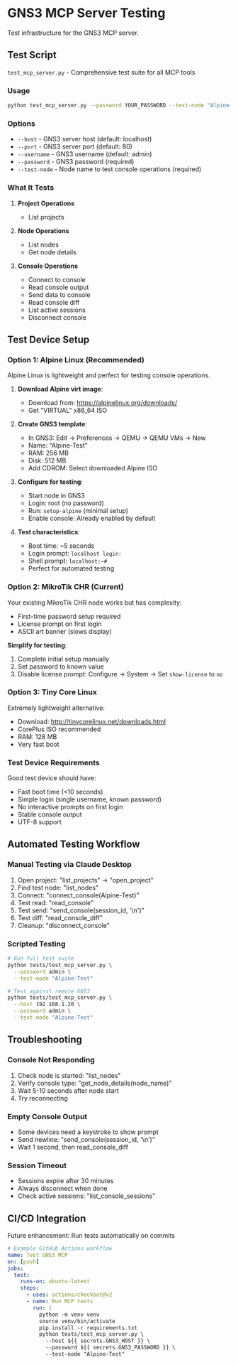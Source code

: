 # GNS3 MCP Server Testing

Test infrastructure for the GNS3 MCP server.

## Test Script

`test_mcp_server.py` - Comprehensive test suite for all MCP tools

### Usage

```bash
python test_mcp_server.py --password YOUR_PASSWORD --test-node "Alpine-Test"
```

### Options

- `--host` - GNS3 server host (default: localhost)
- `--port` - GNS3 server port (default: 80)
- `--username` - GNS3 username (default: admin)
- `--password` - GNS3 password (required)
- `--test-node` - Node name to test console operations (required)

### What It Tests

1. **Project Operations**
   - List projects

2. **Node Operations**
   - List nodes
   - Get node details

3. **Console Operations**
   - Connect to console
   - Read console output
   - Send data to console
   - Read console diff
   - List active sessions
   - Disconnect console

## Test Device Setup

### Option 1: Alpine Linux (Recommended)

Alpine Linux is lightweight and perfect for testing console operations.

1. **Download Alpine virt image**:
   - Download from: https://alpinelinux.org/downloads/
   - Get "VIRTUAL" x86_64 ISO

2. **Create GNS3 template**:
   - In GNS3: Edit → Preferences → QEMU → QEMU VMs → New
   - Name: "Alpine-Test"
   - RAM: 256 MB
   - Disk: 512 MB
   - Add CDROM: Select downloaded Alpine ISO

3. **Configure for testing**:
   - Start node in GNS3
   - Login: root (no password)
   - Run: `setup-alpine` (minimal setup)
   - Enable console: Already enabled by default

4. **Test characteristics**:
   - Boot time: ~5 seconds
   - Login prompt: `localhost login:`
   - Shell prompt: `localhost:~#`
   - Perfect for automated testing

### Option 2: MikroTik CHR (Current)

Your existing MikroTik CHR node works but has complexity:
- First-time password setup required
- License prompt on first login
- ASCII art banner (slows display)

**Simplify for testing**:
1. Complete initial setup manually
2. Set password to known value
3. Disable license prompt: Configure → System → Set `show-license` to `no`

### Option 3: Tiny Core Linux

Extremely lightweight alternative:
- Download: http://tinycorelinux.net/downloads.html
- CorePlus ISO recommended
- RAM: 128 MB
- Very fast boot

### Test Device Requirements

Good test device should have:
- Fast boot time (<10 seconds)
- Simple login (single username, known password)
- No interactive prompts on first login
- Stable console output
- UTF-8 support

## Automated Testing Workflow

### Manual Testing via Claude Desktop

1. Open project: "list_projects" → "open_project"
2. Find test node: "list_nodes"
3. Connect: "connect_console(Alpine-Test)"
4. Test read: "read_console"
5. Test send: "send_console(session_id, '\\n')"
6. Test diff: "read_console_diff"
7. Cleanup: "disconnect_console"

### Scripted Testing

```bash
# Run full test suite
python tests/test_mcp_server.py \
  --password admin \
  --test-node "Alpine-Test"

# Test against remote GNS3
python tests/test_mcp_server.py \
  --host 192.168.1.20 \
  --password admin \
  --test-node "Alpine-Test"
```

## Troubleshooting

### Console Not Responding

1. Check node is started: "list_nodes"
2. Verify console type: "get_node_details(node_name)"
3. Wait 5-10 seconds after node start
4. Try reconnecting

### Empty Console Output

- Some devices need a keystroke to show prompt
- Send newline: "send_console(session_id, '\\n')"
- Wait 1 second, then read_console_diff

### Session Timeout

- Sessions expire after 30 minutes
- Always disconnect when done
- Check active sessions: "list_console_sessions"

## CI/CD Integration

Future enhancement: Run tests automatically on commits

```yaml
# Example GitHub Actions workflow
name: Test GNS3 MCP
on: [push]
jobs:
  test:
    runs-on: ubuntu-latest
    steps:
      - uses: actions/checkout@v2
      - name: Run MCP tests
        run: |
          python -m venv venv
          source venv/bin/activate
          pip install -r requirements.txt
          python tests/test_mcp_server.py \
            --host ${{ secrets.GNS3_HOST }} \
            --password ${{ secrets.GNS3_PASSWORD }} \
            --test-node "Alpine-Test"
```

